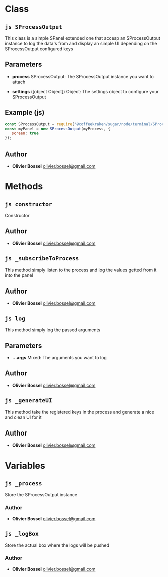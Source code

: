 
# Class


## ```js SProcessOutput ```


This class is a simple SPanel extended one that accesp an SProcessOutput instance
to log the data's from and display an simple UI depending on the SProcessOutput configured keys

## Parameters

- **process**  SProcessOutput: The SProcessOutput instance you want to attach

- **settings** ([object Object]) Object: The settings object to configure your SProcessOutput



## Example (js)

```js
const SProcessOutput = require('@coffeekraken/sugar/node/terminal/SProcessOutput');
const myPanel = new SProcessOutput(myProcess, {
   screen: true
});
```


## Author
- **Olivier Bossel** <a href="mailto:olivier.bossel@gmail.com">olivier.bossel@gmail.com</a> 


# Methods


## ```js constructor ```


Constructor




## Author
- **Olivier Bossel** <a href="mailto:olivier.bossel@gmail.com">olivier.bossel@gmail.com</a> 



## ```js _subscribeToProcess ```


This method simply listen to the process and log the values getted
from it into the panel




## Author
- **Olivier Bossel** <a href="mailto:olivier.bossel@gmail.com">olivier.bossel@gmail.com</a> 



## ```js log ```


This method simply log the passed arguments

## Parameters

- **...args**  Mixed: The arguments you want to log




## Author
- **Olivier Bossel** <a href="mailto:olivier.bossel@gmail.com">olivier.bossel@gmail.com</a> 



## ```js _generateUI ```


This method take the registered keys in the process and generate a nice and clean UI for it




## Author
- **Olivier Bossel** <a href="mailto:olivier.bossel@gmail.com">olivier.bossel@gmail.com</a> 


# Variables


## ```js _process ```


Store the SProcessOutput instance



### Author
- **Olivier Bossel** <a href="mailto:olivier.bossel@gmail.com">olivier.bossel@gmail.com</a> 



## ```js _logBox ```


Store the actual box where the logs will be pushed



### Author
- **Olivier Bossel** <a href="mailto:olivier.bossel@gmail.com">olivier.bossel@gmail.com</a> 

